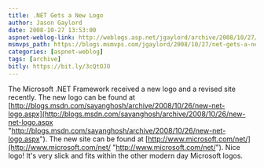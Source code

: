 ```yaml
---
title: .NET Gets a New Logo
author: Jason Gaylord
date: 2008-10-27 13:53:00
aspnet-weblog-link: http://weblogs.asp.net/jgaylord/archive/2008/10/27/net-gets-a-new-logo.aspx
msmvps_path: https://blogs.msmvps.com/jgaylord/2008/10/27/net-gets-a-new-logo/
categories: [aspnet-weblog]
tags: [archive]
bitly: https://bit.ly/3cQtOJO
---
```


The Microsoft .NET Framework received a new logo and a revised site recently. The new logo can be found at [http://blogs.msdn.com/sayanghosh/archive/2008/10/26/new-net-logo.aspx](http://blogs.msdn.com/sayanghosh/archive/2008/10/26/new-net-logo.aspx "http://blogs.msdn.com/sayanghosh/archive/2008/10/26/new-net-logo.aspx"). The new site can be found at [http://www.microsoft.com/net/](http://www.microsoft.com/net/ "http://www.microsoft.com/net/"). Nice logo! It's very slick and fits within the other modern day Microsoft logos.